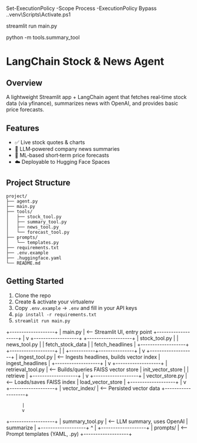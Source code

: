 #####
Set-ExecutionPolicy -Scope Process -ExecutionPolicy Bypass
.\.venv\Scripts\Activate.ps1

streamlit run main.py

python -m tools.summary_tool 

# LangChain Stock & News Agent

## Overview
A lightweight Streamlit app + LangChain agent that fetches real‑time stock data (via yfinance), summarizes news with OpenAI, and provides basic price forecasts.

## Features
- ✅ Live stock quotes & charts
- 🧠 LLM‑powered company news summaries
- 🔮 ML‑based short‑term price forecasts
- ☁️ Deployable to Hugging Face Spaces

## Project Structure
```text
project/
├── agent.py
├── main.py
├── tools/
│   ├── stock_tool.py   
│   ├── summary_tool.py
│   ├── news_tool.py
│   └── forecast_tool.py
├── prompts/
│   └── templates.py
├── requirements.txt
├── .env.example
├── .huggingface.yaml
└── README.md
```

## Getting Started
1. Clone the repo
2. Create & activate your virtualenv
3. Copy `.env.example` → `.env` and fill in your API keys
4. `pip install -r requirements.txt`
5. `streamlit run main.py`

+-------------------+
|    main.py        |  <-- Streamlit UI, entry point
+-------------------+
          |
          v
+-------------------+         +-------------------+
| stock_tool.py     |         | news_tool.py      |
| fetch_stock_data  |         | fetch_headlines   |
+-------------------+         +-------------------+
          |                           |
          +-----------+---------------+
                      |
                      v
             +-------------------+
             | ingest_tool.py    |  <-- Ingests headlines, builds vector index
             | ingest_headlines  |
             +-------------------+
                      |
                      v
             +-------------------+
             | retrieval_tool.py |  <-- Builds/queries FAISS vector store
             | init_vector_store |
             | retrieve          |
             +-------------------+
                      |
                      v
             +-------------------+
             | vector_store.py   |  <-- Loads/saves FAISS index
             | load_vector_store |
             +-------------------+
                      |
                      v
             +-------------------+
             | vector_index/     |  <-- Persisted vector data
             +-------------------+

          |
          v
+-------------------+
| summary_tool.py   |  <-- LLM summary, uses OpenAI
| summarize         |
+-------------------+
          ^
          |
+-------------------+
| prompts/          |  <-- Prompt templates (YAML, .py)
+-------------------+